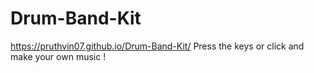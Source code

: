 # Drum-Band-Kit
https://pruthvin07.github.io/Drum-Band-Kit/
Press the keys or click and make your own music !
